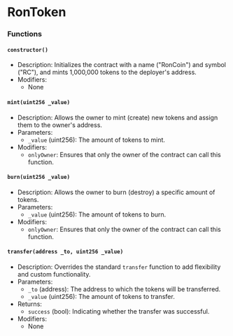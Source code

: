 # RonToken

### Functions

#### `constructor()`

- Description: Initializes the contract with a name ("RonCoin") and symbol ("RC"), and mints 1,000,000 tokens to the deployer's address.
- Modifiers:
  - None

#### `mint(uint256 _value)`

- Description: Allows the owner to mint (create) new tokens and assign them to the owner's address.
- Parameters:
  - `_value` (uint256): The amount of tokens to mint.
- Modifiers:
  - `onlyOwner`: Ensures that only the owner of the contract can call this function.

#### `burn(uint256 _value)`

- Description: Allows the owner to burn (destroy) a specific amount of tokens.
- Parameters:
  - `_value` (uint256): The amount of tokens to burn.
- Modifiers:
  - `onlyOwner`: Ensures that only the owner of the contract can call this function.

#### `transfer(address _to, uint256 _value)`

- Description: Overrides the standard `transfer` function to add flexibility and custom functionality.
- Parameters:
  - `_to` (address): The address to which the tokens will be transferred.
  - `_value` (uint256): The amount of tokens to transfer.
- Returns:
  - `success` (bool): Indicating whether the transfer was successful.
- Modifiers:
  - None

